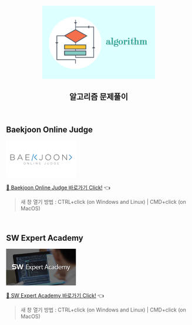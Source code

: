 <div align="center">
  <br />
  <img src="./images/algorithm_logo.png" alt="SW Expert Academy" height="200px" />
  <h2>알고리즘 문제풀이</h2>
  <br />
</div>

## Baekjoon Online Judge

<img src="./images/boj_logo.png" alt="Baekjoon Online Judge" height="100px" />

[🔗 Baekjoon Online Judge 바로가기 Click!](https://www.acmicpc.net/) 👈

> 새 창 열기 방법 : CTRL+click (on Windows and Linux) | CMD+click (on MacOS)

<br />

## SW Expert Academy

<img src="./images/swea_logo.png" alt="SW Expert Academy" height="100px" />

[🔗 SW Expert Academy 바로가기 Click!](https://swexpertacademy.com/main/main.do) 👈

> 새 창 열기 방법 : CTRL+click (on Windows and Linux) | CMD+click (on MacOS)
